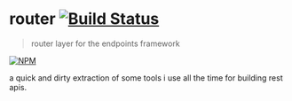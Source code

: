 # router [![Build Status](https://secure.travis-ci.org/endpoints/router.png)](http://travis-ci.org/endpoints/router)
> router layer for the endpoints framework

[![NPM](https://nodei.co/npm/endpoints-router.png)](https://nodei.co/npm/endpoints-router/)

a quick and dirty extraction of some tools i use all the time for building rest apis.
